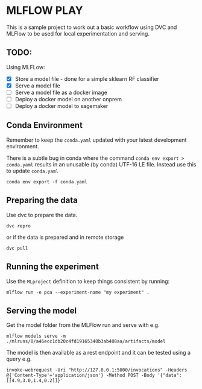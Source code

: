 # MLFLOW PLAY

This is a sample project to work out a basic workflow using DVC and MLFlow to be used for local experimentation and serving.

## TODO:

Using MLFLow:

* [X] Store a model file - done for a simple sklearn RF classifier
* [X] Serve a model file
* [ ] Serve a model file as a docker image
* [ ] Deploy a docker model on another onprem
* [ ] Deploy a docker model to sagemaker

## Conda Environment

Remember to keep the `conda.yaml` updated with your latest development environment.

There is a subtle bug in conda where the command `conda env export > conda.yaml` results in an unusable (by conda) UTF-16 LE file.
Instead use this to update `conda.yaml`

```
conda env export -f conda.yaml
```

## Preparing the data

Use dvc to prepare the data.

```
dvc repro
```

or if the data is prepared and in remote storage

```
dvc pull
```

## Running the experiment

Use the `MLproject` definition to keep things consistent by running:

```
mlflow run -e pca --experiment-name "my experiment" .
```

## Serving the model

Get the model folder from the MLFlow run and serve with e.g.

```
mlflow models serve -m ./mlruns/0/a46ecc1db20c4fd19165340b3ab408aa/artifacts/model
```

The model is then available as a rest endpoint and it can be tested using a query e.g.

```
invoke-webrequest -Uri "http://127.0.0.1:5000/invocations" -Headers @{'Content-Type'='application/json'} -Method POST -Body '{"data":[[4.9,3.0,1.4,0.2]]}'
```